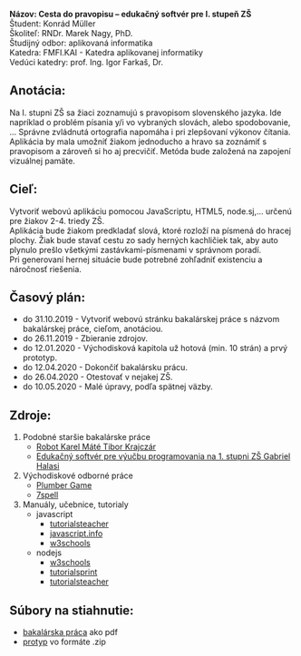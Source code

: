 **Názov: Cesta do pravopisu – edukačný softvér pre I. stupeň ZŠ**  
Študent: Konrád Müller  
Školiteľ: RNDr. Marek Nagy, PhD.  
Študijný odbor: aplikovaná informatika  
Katedra: FMFI.KAI - Katedra aplikovanej informatiky  
Vedúci katedry: prof. Ing. Igor Farkaš, Dr.  

## Anotácia:
Na I. stupni ZŠ sa žiaci zoznamujú s pravopisom slovenského jazyka. Ide napríklad o problém písania y/i vo vybraných slovách, alebo spodobovanie, ... Správne zvládnutá ortografia napomáha i pri zlepšovaní výkonov čítania. Aplikácia by mala umožniť žiakom jednoducho a hravo sa zoznámiť s pravopisom a zároveň si ho aj precvičiť. Metóda bude založená na zapojení vizuálnej pamäte.

## Cieľ:
Vytvoriť webovú aplikáciu pomocou JavaScriptu, HTML5, node.sj,... určenú pre žiakov 2-4. triedy ZŠ.  
Aplikácia bude žiakom predkladať slová, ktoré rozloží na písmená do hracej plochy. Žiak bude stavať cestu zo sady herných kachličiek tak, aby auto plynulo prešlo všetkými zastávkami-písmenami v správnom poradí.  
Pri generovaní hernej situácie bude potrebné zohľadniť existenciu a náročnosť riešenia.

## Časový plán:
 - do 31.10.2019 - Vytvoriť webovú stránku bakalárskej práce s názvom bakalárskej práce, cieľom, anotáciou.
 - do 26.11.2019 - Zbieranie zdrojov.
 - do 12.01.2020 - Východisková kapitola už hotová (min. 10 strán) a prvý prototyp.
 - do 12.04.2020 - Dokončiť bakalársku prácu.
 - do 26.04.2020 - Otestovať v nejakej ZŠ.
 - do 10.05.2020 - Malé úpravy, podľa spätnej väzby.

## Zdroje:
1. Podobné staršie bakalárske práce
   - [Robot Karel Máté Tibor Krajczár](http://alis.uniba.sk:8088/lib/item?id=chamo:676040&fromLocationLink=false&theme=Katalog)
   - [Edukačný softvér pre výučbu programovania na 1. stupni ZŠ Gabriel Halasi](http://alis.uniba.sk:8088/lib/item?id=chamo:675922&fromLocationLink=false&theme=Katalog)
2. Východiskové odborné práce
   - [Plumber Game](https://www.mathsisfun.com/games/plumber-game.html)
   - [7spell](https://www.7spell.com/)
3. Manuály, učebnice, tutorialy
   - javascript
     - [tutorialsteacher](https://www.tutorialsteacher.com/javascript/javascript-tutorials)
     - [javascript.info](https://javascript.info/)
     - [w3schools](https://www.w3schools.com/js/)
   - nodejs
     - [w3schools](https://www.w3schools.com/nodejs/)
     - [tutorialsprint](https://www.tutorialspoint.com/nodejs/)
     - [tutorialsteacher](https://www.tutorialsteacher.com/nodejs/nodejs-tutorials)
     
## Súbory na stiahnutie:
- [bakalárska práca](https://raw.githubusercontent.com/muller29/Bakalarska-praca/master/bakalarska_praca_Konrad_Muller.pdf) ako pdf
- [protyp](https://raw.githubusercontent.com/muller29/Bakalarska-praca/master/prototyp.zip) vo formáte .zip
